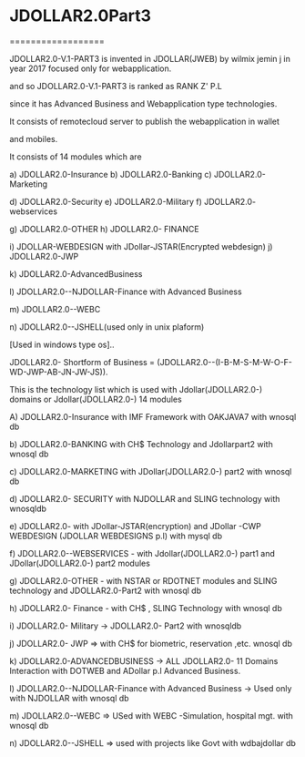 # JDOLLAR2.0Part3
==================


JDOLLAR2.0-V.1-PART3 is   invented  in JDOLLAR(JWEB) by  wilmix  jemin  j in  year  2017  focused  only  for  webapplication.

and   so  JDOLLAR2.0-V.1-PART3   is  ranked  as  RANK Z'  P.L

since  it   has   Advanced Business  and     Webapplication  type  technologies.

It  consists   of  remotecloud  server to publish the  webapplication  in wallet

and  mobiles.


It  consists  of  14 modules  which  are

a) JDOLLAR2.0-Insurance  b)  JDOLLAR2.0-Banking  c) JDOLLAR2.0-Marketing  

d)  JDOLLAR2.0-Security  e)  JDOLLAR2.0-Military f) JDOLLAR2.0- webservices

g) JDOLLAR2.0-OTHER  h)  JDOLLAR2.0- FINANCE

i)  JDOLLAR-WEBDESIGN with  JDollar-JSTAR(Encrypted  webdesign) j) JDOLLAR2.0-JWP

k)  JDOLLAR2.0-AdvancedBusiness

l)  JDOLLAR2.0--NJDOLLAR-Finance  with Advanced Business

m)  JDOLLAR2.0--WEBC

n)  JDOLLAR2.0--JSHELL(used  only  in unix plaform)


[Used  in windows type   os]..


JDOLLAR2.0- Shortform of  Business  = (JDOLLAR2.0--(I-B-M-S-M-W-O-F-WD-JWP-AB-JN-JW-JS)).


This  is  the   technology   list  which  is    used   with  Jdollar(JDOLLAR2.0-)  domains or   Jdollar(JDOLLAR2.0-)  14 modules

A)  JDOLLAR2.0-Insurance  with  IMF  Framework  with  OAKJAVA7 with wnosql db

b)  JDOLLAR2.0-BANKING  with  CH$ Technology and  Jdollarpart2 with  wnosql db

c)  JDOLLAR2.0-MARKETING  with  JDollar(JDOLLAR2.0-) part2 with  wnosql db

d)  JDOLLAR2.0- SECURITY  with  NJDOLLAR  and  SLING  technology with  wnosqldb

e)  JDOLLAR2.0-  with  JDollar-JSTAR(encryption) and  JDollar -CWP WEBDESIGN (JDOLLAR WEBDESIGNS p.l)  with  mysql db

f)  JDOLLAR2.0--WEBSERVICES  - with  Jdollar(JDOLLAR2.0-) part1  and  JDollar(JDOLLAR2.0-) part2  modules

g)  JDOLLAR2.0-OTHER - with  NSTAR  or  RDOTNET  modules and  SLING technology  and  JDOLLAR2.0-Part2 with wnosql db

h) JDOLLAR2.0- Finance  -  with  CH$  ,  SLING Technology  with  wnosql db

i) JDOLLAR2.0- Military  ->  JDOLLAR2.0- Part2 with  wnosqldb

j) JDOLLAR2.0- JWP  => with  CH$  for  biometric,  reservation ,etc. wnosql db

k)  JDOLLAR2.0-ADVANCEDBUSINESS  -> ALL JDOLLAR2.0-  11 Domains  Interaction  with  DOTWEB  and  ADollar p.l  Advanced Business.  

l)   JDOLLAR2.0--NJDOLLAR-Finance  with Advanced Business  ->  Used  only  with  NJDOLLAR with  wnosql db

m)  JDOLLAR2.0--WEBC  =>  USed  with  WEBC  -Simulation, hospital  mgt. with wnosql db

n) JDOLLAR2.0--JSHELL =>  used   with  projects  like  Govt with  wdbajdollar  db
